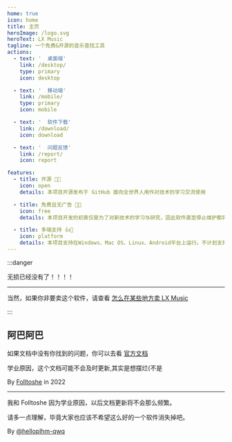 ```yaml
---
home: true
icon: home
title: 主页
heroImage: /logo.svg
heroText: LX Music
tagline: 一个免费&开源的音乐查找工具
actions:
  - text: '  桌面端'
    link: /desktop/
    type: primary
    icon: desktop

  - text: '  移动端'
    link: /mobile/
    type: primary
    icon: mobile

  - text: '  软件下载'
    link: /download/
    icon: download

  - text: '  问题反馈'
    link: /report/
    icon: report

features:
  - title: 开源 🌹💕
    icon: open
    details: 本项目开源发布于 GitHub 面向全世界人用作对技术的学习交流使用

  - title: 免费且无广告 🤔😉
    icon: free
    details: 本项目开发的初衷仅是为了对新技术的学习与研究，因此软件直至停止维护都将会一直保持纯净

  - title: 多端支持 👍👀
    icon: platform
    details: 本项目支持在Windows、Mac OS、Linux、Android平台上运行。不计划支持IOS
---
```


:::danger

无损已经没有了！！！！

---

<!-- LX Music 一直为 **开源免费** 软件，如果你是从某些地方买的话，你就是被骗了 -->

当然，如果你非要卖这个软件，请查看 [怎么在某些地方卖 LX Music](https://www.baidu.com/s?wd=%E8%84%91%E5%AD%90%E6%9C%89%E7%97%85%E6%80%8E%E4%B9%88%E5%8A%9E)

:::

## 阿巴阿巴

如果文档中没有你找到的问题，你可以去看 [官方文档](https://lxmusic.toside.cn)

学业原因，这个文档可能不会及时更新,其实是想摆烂(不是

By [Folltoshe](https://github.com/Folltoshe) in 2022

---

我和 Folltoshe 因为学业原因，以后文档更新将不会那么频繁。

请多一点理解，毕竟大家也应该不希望这么好的一个软件消失掉吧。

By [@helloplhm-qwq](https://github.com/helloplhm-qwq)
